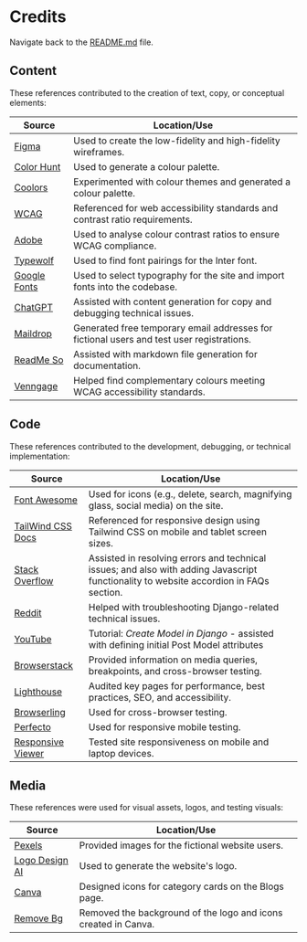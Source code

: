 # Credits

Navigate back to the [README.md](https://github.com/raycarter23/film-buzz/blob/main/README.md) file.

## Content

These references contributed to the creation of text, copy, or conceptual elements:

| Source       | Location/Use                                                                                     |
|--------------|--------------------------------------------------------------------------------------------------|
| [Figma](https://www.figma.com/)        | Used to create the low-fidelity and high-fidelity wireframes.                                    |
| [Color Hunt](https://colorhunt.co/)   | Used to generate a colour palette.                                                               |
| [Coolors](https://coolors.co/f9f7f7-ecf5ee-294e79-f38181-49163a)      | Experimented with colour themes and generated a colour palette.                                  |
| [WCAG](https://www.wcag.com/)         | Referenced for web accessibility standards and contrast ratio requirements.                      |
| [Adobe](https://color.adobe.com/create/color-contrast-analyzer)        | Used to analyse colour contrast ratios to ensure WCAG compliance.                                |
| [Typewolf](https://www.typewolf.com/inter)     | Used to find font pairings for the Inter font.                                                   |
| [Google Fonts](https://fonts.google.com/) | Used to select typography for the site and import fonts into the codebase.                       |
| [ChatGPT](https://chatgpt.com/)      | Assisted with content generation for copy and debugging technical issues.                        |
| [Maildrop](https://maildrop.cc/)    | Generated free temporary email addresses for fictional users and test user registrations.        |
| [ReadMe So](https://readme.so/)    | Assisted with markdown file generation for documentation.                                        |
| [Venngage](https://venngage.com/tools/accessible-color-palette-generator)     | Helped find complementary colours meeting WCAG accessibility standards.                          |


## Code

These references contributed to the development, debugging, or technical implementation:

| Source               | Location/Use                                                                                              |
|-----------------------|----------------------------------------------------------------------------------------------------------|
| [Font Awesome](https://fontawesome.com/)         | Used for icons (e.g., delete, search, magnifying glass, social media) on the site.                       |
| [TailWind CSS Docs](https://v1.tailwindcss.com/docs/breakpoints)    | Referenced for responsive design using Tailwind CSS on mobile and tablet screen sizes.                   |
| [Stack Overflow](https://stackoverflow.com/questions/52297948/im-having-trouble-with-my-accordion-using-javascript)       | Assisted in resolving errors and technical issues; and also with adding Javascript functionality to website accordion in FAQs section.                                                       |
| [Reddit](https://www.reddit.com/r/django)               | Helped with troubleshooting Django-related technical issues.                                             |
| [YouTube](https://www.youtube.com/watch?v=9G4z-G8cPdU&t=625s&ab_channel=VeryAcademy)              | Tutorial: *Create Model in Django* - assisted with defining initial Post Model attributes                                                                      |
| [Browserstack](https://www.browserstack.com/)         | Provided information on media queries, breakpoints, and cross-browser testing.                           |
| [Lighthouse](https://developer.chrome.com/docs/lighthouse/overview)           | Audited key pages for performance, best practices, SEO, and accessibility.                               |
| [Browserling](https://www.browserling.com/)          | Used for cross-browser testing.                                                                          |
| [Perfecto](https://www.perfecto.io/)             | Used for responsive mobile testing.                                                                      |
| [Responsive Viewer](https://responsiveviewer.org/)    | Tested site responsiveness on mobile and laptop devices.                                                 |


## Media

These references were used for visual assets, logos, and testing visuals:

| Source          | Location/Use                                                                 |
|------------------|-----------------------------------------------------------------------------|
| [Pexels](https://www.pexels.com/)          | Provided images for the fictional website users.                            |
| [Logo Design AI](https://logodesign.ai/)  | Used to generate the website's logo.                                        |
| [Canva](https://www.canva.com/)           | Designed icons for category cards on the Blogs page.                        |
| [Remove Bg](https://www.remove.bg/)       | Removed the background of the logo and icons created in Canva.              |
